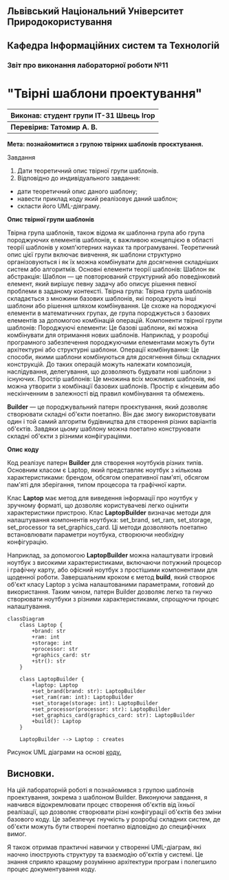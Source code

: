 
## Львівський Національний Університет Природокористування
## Кафедра Інформаційних систем та Технологій



### Звіт про виконання лабораторної роботи №11
# "Твірні шаблони проектування"



| Виконав: студент групи ІТ-31 Швець Ігор     |
|----------------------------------------------|
| **Перевірив: Татомир А. В.**                    |


**Мета: познайомитися з групою твірних шаблонів проєктування.**


Завдання

1. Дати теоретичний опис твірної групи шаблонів.
2. Відповідно до индивідуального завдання:
- дати теоретичний опис даного шаблону;
- навести приклад коду який реалізовує даний шаблон;
- скласти його UML-діяграму.

**Опис твірної групи шаблонів**

 Твірна група шаблонів, також відома як шаблонна група або група породжуючих елементів шаблонів, 
 є важливою концепцією в області теорії шаблонів у комп'ютерних науках та програмуванні. 
 Теоретичний опис цієї групи включає вивчення, як шаблони структурно організовуються і як їх можна комбінувати для досягнення складніших систем або алгоритмів.
 Основні елементи теорії шаблонів:
Шаблон як абстракція: Шаблон — це повторюваний структурний або поведінковий елемент, який вирішує певну задачу або описує рішення певної проблеми в заданому контексті.
 Твірна група: Твірна група шаблонів складається з множини базових шаблонів, які породжують інші шаблони або рішення шляхом комбінування. 
 Це схоже на породжуючі елементи в математичних групах, де група породжується з базових елементів за допомогою комбінацій операцій. 
    Компоненти твірної групи шаблонів:
 Породжуючі елементи: Це базові шаблони, які можна комбінувати для отримання нових шаблонів. Наприклад, у розробці програмного забезпечення породжуючими елементами можуть бути архітектурні або структурні шаблони.
 Операції комбінування: Це способи, якими шаблони комбінуються для досягнення більш складних конструкцій. 
 До таких операцій можуть належати композиція, наслідування, делегування, що дозволяють будувати нові шаблони з існуючих.
 Простір шаблонів: Це множина всіх можливих шаблонів, які можна утворити з комбінації базових шаблонів. 
 Простір є кінцевим або нескінченним в залежності від правил комбінування та обмежень.

 **Builder** — це породжувальний патерн проєктування, який дозволяє створювати складні об'єкти поетапно. Він дає змогу використовувати один і той самий алгоритм будівництва для створення різних варіантів об'єктів. Завдяки цьому шаблону можна поетапно конструювати складні об'єкти з різними конфігураціями.

   **Опис коду**

 Код реалізує патерн **Builder** для створення ноутбуків різних типів. Основним класом є Laptop, який представляє ноутбук з кількома характеристиками: брендом, обсягом оперативної пам'яті, обсягом пам'яті для зберігання, типом процесора та графічної карти.

Клас **Laptop** має метод для виведення інформації про ноутбук у зручному форматі, що дозволяє користувачеві легко оцінити характеристики пристрою.
Клас **LaptopBuilder** визначає методи для налаштування компонентів ноутбука: set_brand, set_ram, set_storage, set_processor та set_graphics_card. Ці методи дозволяють поетапно встановлювати параметри ноутбука, створюючи необхідну конфігурацію.

Наприклад, за допомогою **LaptopBuilder** можна налаштувати ігровий ноутбук з високими характеристиками, включаючи потужний процесор і графічну карту, або офісний ноутбук з простішими компонентами для щоденної роботи.
Завершальним кроком є метод **build**, який створює об'єкт класу Laptop з усіма налаштованими параметрами, готовий до використання.
Таким чином, патерн Builder дозволяє легко та гнучко створювати ноутбуки з різними характеристиками, спрощуючи процес налаштування.

```mermaid
classDiagram
    class Laptop {
        +brand: str
        +ram: int
        +storage: int
        +processor: str
        +graphics_card: str
        +str(): str
    }

    class LaptopBuilder {
        +laptop: Laptop
        +set_brand(brand: str): LaptopBuilder
        +set_ram(ram: int): LaptopBuilder
        +set_storage(storage: int): LaptopBuilder
        +set_processor(processor: str): LaptopBuilder
        +set_graphics_card(graphics_card: str): LaptopBuilder
        +build(): Laptop
    }

    LaptopBuilder --> Laptop : creates
```
Рисунок UML діаграми на основі [коду.](./Code.py)

## Висновки. 
На цій лабораторній роботі я познайомився з групою шаблонів проектування, зокрема з шаблоном Builder. Виконуючи завдання, я навчився відокремлювати процес створення об'єктів від їхньої реалізації, що дозволяє створювати різні конфігурації об'єктів без зміни базового коду. Це забезпечує гнучкість у розробці складних систем, де об'єкти можуть бути створені поетапно відповідно до специфічних вимог.

Я також отримав практичні навички у створенні UML-діаграм, які наочно ілюструють структуру та взаємодію об'єктів у системі. Це знання сприяло кращому розумінню архітектури програм і полегшило процес документування коду.
